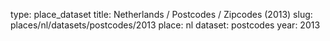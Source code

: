 type: place_dataset
title: Netherlands / Postcodes / Zipcodes (2013)
slug: places/nl/datasets/postcodes/2013
place: nl
dataset: postcodes
year: 2013
